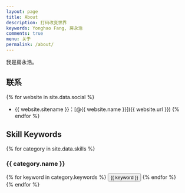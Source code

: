 ```yaml
---
layout: page
title: About
description: 打码改变世界
keywords: Yonghao Fang, 房永浩
comments: true
menu: 关于
permalink: /about/
---
```


我是房永浩。

## 联系

{% for website in site.data.social %}
* {{ website.sitename }}：[@{{ website.name }}]({{ website.url }})
{% endfor %}

## Skill Keywords

{% for category in site.data.skills %}
### {{ category.name }}
<div class="btn-inline">
{% for keyword in category.keywords %}
<button class="btn btn-outline" type="button">{{ keyword }}</button>
{% endfor %}
</div>
{% endfor %}
